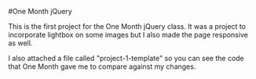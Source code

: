 #One Month jQuery

This is the first project for the One Month jQuery class.  It was a project to incorporate lightbox on some images but I also made the page responsive as well.

I also attached a file called "project-1-template" so you can see the code that One Month gave me to compare against my changes.